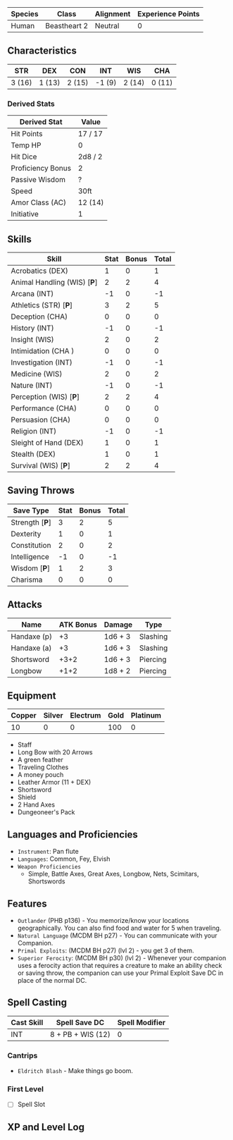 
| Species | Class        | Alignment | Experience Points |
| ------- | ------------ | --------- | ----------------- |
| Human   | Beastheart 2 | Neutral   | 0                 |

## Characteristics

| STR    | DEX    | CON    | INT    | WIS    | CHA    |
| ------ | ------ | ------ | ------ | ------ | ------ |
| 3 (16) | 1 (13) | 2 (15) | -1 (9) | 2 (14) | 0 (11) |

### Derived Stats

| Derived Stat      | Value   |
| ----------------- | ------- |
| Hit Points        | 17 / 17 |
| Temp HP           | 0       |
| Hit Dice          | 2d8 / 2 |
| Proficiency Bonus | 2       |
| Passive Wisdom    | ?       |
| Speed             | 30ft    |
| Amor Class (AC)   | 12 (14) |
| Initiative        | 1       |

## Skills

| Skill                         | Stat | Bonus | Total |
| ----------------------------- | ---- | ----- | ----- |
| Acrobatics (DEX)              | 1    | 0     | 1     |
| Animal Handling (WIS) [**P**] | 2    | 2     | 4     |
| Arcana (INT)                  | -1   | 0     | -1    |
| Athletics (STR) [**P**]       | 3    | 2     | 5     |
| Deception (CHA)               | 0    | 0     | 0     |
| History (INT)                 | -1   | 0     | -1    |
| Insight (WIS)                 | 2    | 0     | 2     |
| Intimidation (CHA )           | 0    | 0     | 0     |
| Investigation (INT)           | -1   | 0     | -1    |
| Medicine (WIS)                | 2    | 0     | 2     |
| Nature (INT)                  | -1   | 0     | -1    |
| Perception (WIS) [**P**]      | 2    | 2     | 4     |
| Performance (CHA)             | 0    | 0     | 0     |
| Persuasion (CHA)              | 0    | 0     | 0     |
| Religion (INT)                | -1   | 0     | -1    |
| Sleight of Hand (DEX)         | 1    | 0     | 1     |
| Stealth (DEX)                 | 1    | 0     | 1     |
| Survival (WIS) [**P**]        | 2    | 2     | 4     |

## Saving Throws

| Save Type        | Stat | Bonus | Total |
| ---------------- | ---- | ----- | ----- |
| Strength [**P**] | 3    | 2     | 5     |
| Dexterity        | 1    | 0     | 1     |
| Constitution     | 2    | 0     | 2     |
| Intelligence     | -1   | 0     | -1    |
| Wisdom [**P**]   | 1    | 2     | 3     |
| Charisma         | 0    | 0     | 0     |

## Attacks

| Name        | ATK Bonus | Damage  | Type     |
| ----------- | --------- | ------- | -------- |
| Handaxe (p) | +3        | 1d6 + 3 | Slashing |
| Handaxe (a) | +3        | 1d6 + 3 | Slashing |
| Shortsword  | +3+2      | 1d6 + 3 | Piercing |
| Longbow     | +1+2      | 1d8 + 2 | Piercing |

## Equipment

| Copper | Silver | Electrum | Gold | Platinum |
| ------ | ------ | -------- | ---- | -------- |
| 10     | 0      | 0        | 100  | 0        |

* Staff
* Long Bow with 20 Arrows
* A green feather
* Traveling Clothes
* A money pouch
* Leather Armor (11 + DEX)
* Shortsword
* Shield
* 2 Hand Axes
* Dungeoneer's Pack

## Languages and Proficiencies

* `Instrument`: Pan flute
* `Languages`: Common, Fey, Elvish
* `Weapon Proficiencies`
	* Simple, Battle Axes, Great Axes, Longbow, Nets, Scimitars, Shortswords

## Features

* `Outlander` (PHB p136) - You memorize/know your locations geographically. You can also find food and water for 5 when traveling.
* `Natural Language` (MCDM BH p27) - You can communicate with your Companion.
* `Primal Exploits`: (MCDM BH p27) (lvl 2) - you get 3 of them.
* `Superior Ferocity`: (MCDM BH p30) (lvl 2) - Whenever your companion uses a ferocity action that requires a creature to make an ability check or saving throw, the companion can use your Primal Exploit Save DC in place of the normal DC.

## Spell Casting

| Cast Skill | Spell Save DC     | Spell Modifier |
| ---------- | ----------------- | -------------- |
| INT        | 8 + PB + WIS (12) | 0              |

### Cantrips

* `Eldritch Blash` - Make things go boom.

### First Level

* [ ] Spell Slot

## XP and Level Log
